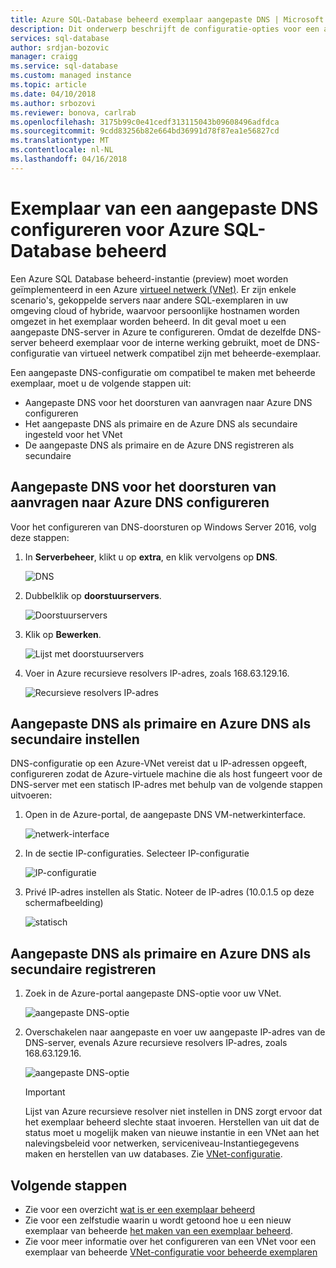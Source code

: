 ```yaml
---
title: Azure SQL-Database beheerd exemplaar aangepaste DNS | Microsoft Docs
description: Dit onderwerp beschrijft de configuratie-opties voor een aangepaste DNS-server met een Azure SQL Database beheerd exemplaar.
services: sql-database
author: srdjan-bozovic
manager: craigg
ms.service: sql-database
ms.custom: managed instance
ms.topic: article
ms.date: 04/10/2018
ms.author: srbozovi
ms.reviewer: bonova, carlrab
ms.openlocfilehash: 3175b99c0e41cedf313115043b09608496adfdca
ms.sourcegitcommit: 9cdd83256b82e664bd36991d78f87ea1e56827cd
ms.translationtype: MT
ms.contentlocale: nl-NL
ms.lasthandoff: 04/16/2018
---
```

# <a name="configuring-a-custom-dns-for-azure-sql-database-managed-instance"></a>Exemplaar van een aangepaste DNS configureren voor Azure SQL-Database beheerd

Een Azure SQL Database beheerd-instantie (preview) moet worden geïmplementeerd in een Azure [virtueel netwerk (VNet)](../virtual-network/virtual-networks-overview.md). Er zijn enkele scenario's, gekoppelde servers naar andere SQL-exemplaren in uw omgeving cloud of hybride, waarvoor persoonlijke hostnamen worden omgezet in het exemplaar worden beheerd. In dit geval moet u een aangepaste DNS-server in Azure te configureren. Omdat de dezelfde DNS-server beheerd exemplaar voor de interne werking gebruikt, moet de DNS-configuratie van virtueel netwerk compatibel zijn met beheerde-exemplaar. 

Een aangepaste DNS-configuratie om compatibel te maken met beheerde exemplaar, moet u de volgende stappen uit: 
- Aangepaste DNS voor het doorsturen van aanvragen naar Azure DNS configureren 
- Het aangepaste DNS als primaire en de Azure DNS als secundaire ingesteld voor het VNet 
- De aangepaste DNS als primaire en de Azure DNS registreren als secundaire

## <a name="configure-custom-dns-to-forward-requests-to-azure-dns"></a>Aangepaste DNS voor het doorsturen van aanvragen naar Azure DNS configureren 

Voor het configureren van DNS-doorsturen op Windows Server 2016, volg deze stappen: 

1. In **Serverbeheer**, klikt u op **extra**, en klik vervolgens op **DNS**. 

   ![DNS](./media/sql-database-managed-instance-custom-dns/dns.png) 

2. Dubbelklik op **doorstuurservers**.

   ![Doorstuurservers](./media/sql-database-managed-instance-custom-dns/forwarders.png) 

3. Klik op **Bewerken**. 

   ![Lijst met doorstuurservers](./media/sql-database-managed-instance-custom-dns/forwarders-list.png) 

4. Voer in Azure recursieve resolvers IP-adres, zoals 168.63.129.16.

   ![Recursieve resolvers IP-adres](./media/sql-database-managed-instance-custom-dns/recursive-resolvers-ip-address.png) 
 
## <a name="set-up-custom-dns-as-primary-and-azure-dns-as-secondary"></a>Aangepaste DNS als primaire en Azure DNS als secundaire instellen 
 
DNS-configuratie op een Azure-VNet vereist dat u IP-adressen opgeeft, configureren zodat de Azure-virtuele machine die als host fungeert voor de DNS-server met een statisch IP-adres met behulp van de volgende stappen uitvoeren: 

1. Open in de Azure-portal, de aangepaste DNS VM-netwerkinterface.

   ![netwerk-interface](./media/sql-database-managed-instance-custom-dns/network-interface.png) 

2. In de sectie IP-configuraties. Selecteer IP-configuratie 

   ![IP-configuratie](./media/sql-database-managed-instance-custom-dns/ip-configuration.png) 


3. Privé IP-adres instellen als Static. Noteer de IP-adres (10.0.1.5 op deze schermafbeelding) 

   ![statisch](./media/sql-database-managed-instance-custom-dns/static.png) 


## <a name="register-custom-dns-as-primary-and-azure-dns-as-secondary"></a>Aangepaste DNS als primaire en Azure DNS als secundaire registreren 

1. Zoek in de Azure-portal aangepaste DNS-optie voor uw VNet.

   ![aangepaste DNS-optie](./media/sql-database-managed-instance-custom-dns/custom-dns-option.png) 

2. Overschakelen naar aangepaste en voer uw aangepaste IP-adres van de DNS-server, evenals Azure recursieve resolvers IP-adres, zoals 168.63.129.16. 

   ![aangepaste DNS-optie](./media/sql-database-managed-instance-custom-dns/custom-dns-server-ip-address.png) 

   > [!IMPORTANT]
   > Lijst van Azure recursieve resolver niet instellen in DNS zorgt ervoor dat het exemplaar beheerd slechte staat invoeren. Herstellen van uit dat de status moet u mogelijk maken van nieuwe instantie in een VNet aan het nalevingsbeleid voor netwerken, serviceniveau-Instantiegegevens maken en herstellen van uw databases. Zie [VNet-configuratie](sql-database-managed-instance-vnet-configuration.md).

## <a name="next-steps"></a>Volgende stappen

- Zie voor een overzicht [wat is er een exemplaar beheerd](sql-database-managed-instance.md)
- Zie voor een zelfstudie waarin u wordt getoond hoe u een nieuw exemplaar van beheerde [het maken van een exemplaar beheerd](sql-database-managed-instance-create-tutorial-portal.md).
- Zie voor meer informatie over het configureren van een VNet voor een exemplaar van beheerde [VNet-configuratie voor beheerde exemplaren](sql-database-managed-instance-vnet-configuration.md)
